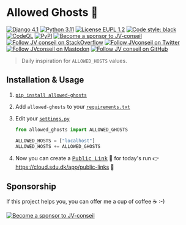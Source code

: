 <!-- markdownlint-disable MD033 -->
# Allowed Ghosts 👻

[![Django 4.1](https://img.shields.io/badge/Django-4.1.7-green)](https://docs.djangoproject.com/en/4.1/releases/4.1.7/)
[![Python 3.11](https://img.shields.io/badge/Python-3.11.2-green)](https://www.python.org/downloads/release/python-3112/)
[![License EUPL 1.2](https://img.shields.io/badge/License-EUPL--1.2-blue.svg)](LICENSE)
[![Code style: black](https://img.shields.io/badge/code%20style-black-000000.svg)](https://github.com/psf/black)
[![CodeQL](https://github.com/JV-conseil/allowed-ghosts/actions/workflows/github-code-scanning/codeql/badge.svg)](https://github.com/JV-conseil/allowed-ghosts/actions/workflows/github-code-scanning/codeql)
[![PyPI](https://img.shields.io/pypi/v/allowed-ghosts?color=green)](https://pypi.org/project/allowed-ghosts/)
[![Become a sponsor to JV-conseil](https://img.shields.io/static/v1?label=Sponsor&message=%E2%9D%A4&logo=GitHub&color=%23fe8e86)](https://github.com/sponsors/JV-conseil "Become a sponsor to JV-conseil")
[![Follow JV conseil on StackOverflow](https://img.shields.io/stackexchange/stackoverflow/r/2477854)](https://stackoverflow.com/users/2477854/jv-conseil "Follow JV conseil on StackOverflow")
[![Follow JVconseil on Twitter](https://img.shields.io/twitter/follow/JVconseil.svg?style=social&logo=twitter)](https://twitter.com/JVconseil "Follow JVconseil on Twitter")
[![Follow JVconseil on Mastodon](https://img.shields.io/mastodon/follow/109896584320509054?domain=https%3A%2F%2Ffosstodon.org)](https://fosstodon.org/@JVconseil "Follow JVconseil@fosstodon.org on Mastodon")
[![Follow JV conseil on GitHub](https://img.shields.io/github/followers/JV-conseil?label=JV-conseil&style=social)](https://github.com/JV-conseil "Follow JV-conseil on GitHub")

> Daily inspiration for `ALLOWED_HOSTS` values.

## Installation & Usage

1. [`pip install allowed-ghosts`](https://pypi.org/project/allowed-ghosts/)

2. Add `allowed-ghosts` to your [`requirements.txt`](requirements.txt)

3. Edit your [`settings.py`](core/settings.py)

    ```py
    from allowed_ghosts import ALLOWED_GHOSTS

    ALLOWED_HOSTS = ["localhost"]
    ALLOWED_HOSTS += ALLOWED_GHOSTS
    ```

4. Now you can create a [<kbd>Public Link</kbd>](https://cloud.sdu.dk/app/public-links) 🔗 for today's run 👉 <https://cloud.sdu.dk/app/public-links> 📆

## Sponsorship

If this project helps you, you can offer me a cup of coffee ☕️ :-)

[![Become a sponsor to JV-conseil](https://img.shields.io/static/v1?label=Sponsor&message=%E2%9D%A4&logo=GitHub&color=%23fe8e86)](https://github.com/sponsors/JV-conseil)
